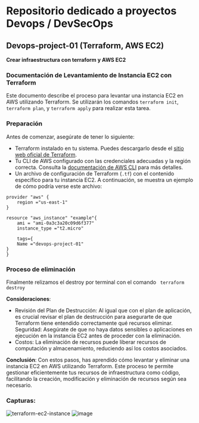 # Repositorio dedicado a proyectos Devops / DevSecOps





## Devops-project-01  (Terraform, AWS EC2)

__Crear infraestructura con terraform y AWS EC2__

### Documentación de Levantamiento de Instancia EC2 con Terraform

Este documento describe el proceso para levantar una instancia EC2 en AWS utilizando Terraform. Se utilizarán los comandos `terraform init`, `terraform plan`, y `terraform apply` para realizar esta tarea.

### Preparación

Antes de comenzar, asegúrate de tener lo siguiente:

- Terraform instalado en tu sistema. Puedes descargarlo desde el [sitio web oficial de Terraform](https://www.terraform.io/downloads.html).
- Tu CLI de AWS configurado con las credenciales adecuadas y la región correcta. Consulta la [documentación de AWS CLI](https://docs.aws.amazon.com/cli/latest/userguide/cli-configure-files.html) para más detalles.
- Un archivo de configuración de Terraform (`.tf`) con el contenido específico para tu instancia EC2. A continuación, se muestra un ejemplo de cómo podría verse este archivo:

```
provider "aws" {
    region ="us-east-1"
}

resource "aws_instance" "example"{
    ami = "ami-0a3c3a20c09d6f377"
    instance_type ="t2.micro"

    tags={
    Name ="devops-project-01"
}
}
```
### Proceso de eliminación
Finalmente relizamos el destroy por terminal con el comando ` terraform destroy`

__Consideraciones__:
- Revisión del Plan de Destrucción: Al igual que con el plan de aplicación, es crucial revisar el plan de destrucción para asegurarte de que Terraform tiene entendido correctamente qué recursos eliminar.
Seguridad: Asegúrate de que no haya datos sensibles o aplicaciones en ejecución en la instancia EC2 antes de proceder con la eliminación.
- Costos: La eliminación de recursos puede liberar recursos de computación y almacenamiento, reduciendo así los costos asociados.

__Conclusión__:
Con estos pasos, has aprendido cómo levantar y eliminar una instancia EC2 en AWS utilizando Terraform. Este proceso te permite gestionar eficientemente tus recursos de infraestructura como código, facilitando la creación, modificación y eliminación de recursos según sea necesario.
### Capturas:
![terraform-ec2-instance](https://github.com/GuidoSantiagoReta/DevOps-Projects/assets/46303885/1940c89b-ba2d-4da5-9eb3-e150414ba9aa)
![image](https://github.com/GuidoSantiagoReta/DevOps-Projects/assets/46303885/c9cd4e78-f210-4dc8-86dc-cec4bd5f816b)


